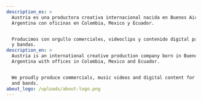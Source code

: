 ```yaml
---
description_es: >
  Austria es una productora creativa internacional nacida en Buenos Aires,
  Argentina con oficinas en Colombia, Mexico y Ecuador.


  Producimos con orgullo comerciales, videoclips y contenido digital para marcas
  y bandas.
description_en: >
  Austria is an international creative production company born in Buenos Aires,
  Argentina with offices in Colombia, Mexico and Ecuador.


  We proudly produce commercials, music videos and digital content for brands
  and bands.
about_logo: /uploads/about-logo.png
---
```



